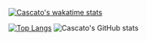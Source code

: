 [![Cascato's wakatime stats](https://github-readme-stats.vercel.app/api/wakatime?username=Cascato)](https://github.com/Cascato/github-readme-stats)

[![Top Langs](https://github-readme-stats.vercel.app/api/top-langs/?username=Cascato&layout=donut)](https://github.com/Cascato/github-readme-stats)
![Cascato's GitHub stats](https://github-readme-stats.vercel.app/api?username=Cascato&show_icons=true&theme=transparent)
